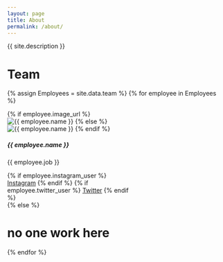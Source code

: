 ```yaml
---
layout: page
title: About
permalink: /about/
---
```

<p class="text-justify">{{ site.description }}</p>
<h1 class="page-name">Team</h1>
<div class="spacing_settings">
<div class="row">


{% assign Employees = site.data.team %}
    {% for employee in Employees %}
        <div class="spacing_settings_controller">
        <div class="card mb-2" style="width: 18rem;">
        {% if employee.image_url %}
                <img src="{{ employee.image_url }}" class="card-img-top" alt="{{ employee.name }}">
        {% else %}
                <img src="https://thumbs.dreamstime.com/b/no-user-profile-picture-hand-drawn-illustration-53840792.jpg" class="card-img-top" alt="{{ employee.name }}">
        {% endif %}
            <div class="card-body">
            <h5 class="card-title">{{ employee.name }}</h5>
            <p class="card-text">{{ employee.job }}</p>
            <!-- Instagram Links -->
            {% if employee.instagram_user %}
                <a href="https://www.instagram.com/{{ employee.instagram_user }}" class="btn btn-dark btn-sm">Instagram</a>
            {% endif %}
            <!-- Twitter Links -->
            {% if employee.twitter_user %}
                <a href="https://twitter.com/{{ employee.twitter_user }}" class="btn btn-dark btn-sm">Twitter</a>
            {% endif %}
            </div>
        </div>
        </div>
        {% else %}
            <h1>no one work here</h1>
        {% endfor %}
</div>
</div>